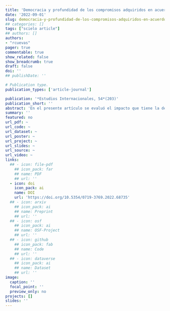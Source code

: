 ```yaml
---
title: 'Democracia y profundidad de los compromisos adquiridos en acuerdos de libre comercio (1948-2020)'
date: '2022-09-01'
slug: democracia-y-profundidad-de-los-compromisos-adquiridos-en-acuerdos-de-libre-comercio
## categories: []
tags: ["scielo article"]
## authors: []
authors:
- "rcuevas"
pager: true
commentable: true
show_related: false
show_breadcrumb: true
draft: false
doi: ''
## publishDate: ''

# Publication type.
publication_types: ['article-journal']

publication: '*Estudios Internacionales, 54*(203)'
publication_short: ''
abstract: 'En el presente artículo se evaluó el impacto que tiene la democracia de las partes concurrentes en un acuerdo de libre comercio con la profundidad de los compromisos adquiridos en el marco de los respectivos tratados. Este argumento se revisó por medio de la evaluación de variables que dieran cuenta de argumentos basados en tradiciones liberales de las relaciones internacionales, específicamente la democracia, aplicados a los vínculos alcanzados en acuerdos de libre comercio. Si bien los resultados confirmarían estas respectivas argumentaciones, la mayor relevancia para dar cuenta de una mayor profundización de los vínculos comerciales corresponde a factores contextuales, como lo fueron las décadas de 1990 y 2000. En la realización de la presente investigación se utilizó información actualizada sobre 692 acuerdos de libre comercio firmados entre 1948 y 2020, empleándose regresiones lineales con ajuste de estructura multinivel.'
summary: ''
featured: no
url_pdf: ~
url_code: ~
url_dataset: ~
url_poster: ~
url_project: ~
url_slides: ~
url_source: ~
url_video: ~
links:
  ## - icon: file-pdf
    ## icon_pack: far
    ## name: PDF
    ## url: ''
  - icon: doi
    icon_pack: ai
    name: DOI
    url: 'https://doi.org/10.5354/0719-3769.2022.68735'
  ## - icon: arxiv
    ## icon_pack: ai
    ## name: Preprint
    ## url: ''
  ## - icon: osf
    ## icon_pack: ai
    ## name: OSF-Project
    ## url: ''
  ## - icon: github
    ## icon_pack: fab
    ## name: Code
    ## url: ''
  ## - icon: dataverse
    ## icon_pack: ai
    ## name: Dataset
    ## url: ''
image:
  caption: ''
  focal_point: ''
  preview_only: no
projects: []
slides: ''
---
```

